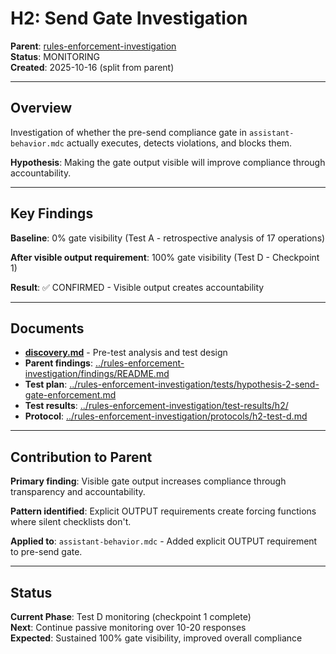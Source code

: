 # H2: Send Gate Investigation

**Parent**: [rules-enforcement-investigation](../rules-enforcement-investigation/)  
**Status**: MONITORING  
**Created**: 2025-10-16 (split from parent)

---

## Overview

Investigation of whether the pre-send compliance gate in `assistant-behavior.mdc` actually executes, detects violations, and blocks them.

**Hypothesis**: Making the gate output visible will improve compliance through accountability.

---

## Key Findings

**Baseline**: 0% gate visibility (Test A - retrospective analysis of 17 operations)

**After visible output requirement**: 100% gate visibility (Test D - Checkpoint 1)

**Result**: ✅ CONFIRMED - Visible output creates accountability

---

## Documents

- **[discovery.md](discovery.md)** - Pre-test analysis and test design
- **Parent findings**: [../rules-enforcement-investigation/findings/README.md](../rules-enforcement-investigation/findings/README.md)
- **Test plan**: [../rules-enforcement-investigation/tests/hypothesis-2-send-gate-enforcement.md](../rules-enforcement-investigation/tests/hypothesis-2-send-gate-enforcement.md)
- **Test results**: [../rules-enforcement-investigation/test-results/h2/](../rules-enforcement-investigation/test-results/h2/)
- **Protocol**: [../rules-enforcement-investigation/protocols/h2-test-d.md](../rules-enforcement-investigation/protocols/h2-test-d.md)

---

## Contribution to Parent

**Primary finding**: Visible gate output increases compliance through transparency and accountability.

**Pattern identified**: Explicit OUTPUT requirements create forcing functions where silent checklists don't.

**Applied to**: `assistant-behavior.mdc` - Added explicit OUTPUT requirement to pre-send gate.

---

## Status

**Current Phase**: Test D monitoring (checkpoint 1 complete)  
**Next**: Continue passive monitoring over 10-20 responses  
**Expected**: Sustained 100% gate visibility, improved overall compliance

